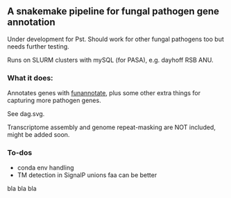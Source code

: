 ## A snakemake pipeline for fungal pathogen gene annotation

Under development for Pst. Should work for other fungal pathogens too but needs further testing.

Runs on SLURM clusters with mySQL (for PASA), e.g. dayhoff RSB ANU. 

### What it does:


Annotates genes with [funannotate](https://github.com/nextgenusfs/funannotate), plus some other extra things for capturing more pathogen genes.

See dag.svg.

Transcriptome assembly and genome repeat-masking are NOT included, might be added soon.

### To-dos


- conda env handling
- TM detection in SignalP unions faa can be better

bla bla bla